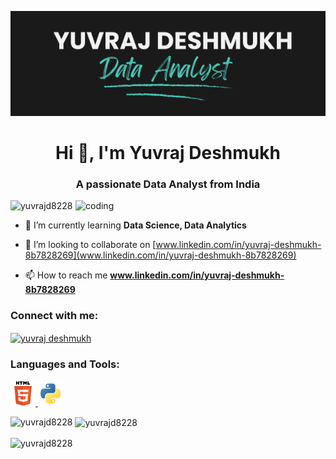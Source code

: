 ![logo](https://github.com/yuvrajd8228/yuvrajd8228/blob/main/Yuvraj%20DEshmukh.png)
<h1 align="center">Hi 👋, I'm Yuvraj Deshmukh</h1>
<h3 align="center">A passionate Data Analyst from India</h3>
<img align="right" alt="coding" width="400" src="https://cdn.dribbble.com/userupload/23681047/file/original-d6517f1e2cc5829933ba69ca77010944.gif">

<p align="left"> <img src="https://komarev.com/ghpvc/?username=yuvrajd8228&label=Profile%20views&color=0e75b6&style=flat" alt="yuvrajd8228" /> </p>

- 🌱 I’m currently learning **Data Science, Data Analytics**

- 👯 I’m looking to collaborate on [www.linkedin.com/in/yuvraj-deshmukh-8b7828269](www.linkedin.com/in/yuvraj-deshmukh-8b7828269)

- 📫 How to reach me **www.linkedin.com/in/yuvraj-deshmukh-8b7828269**

<h3 align="left">Connect with me:</h3>
<p align="left">
<a href="https://linkedin.com/in/yuvraj deshmukh" target="blank"><img align="center" src="https://raw.githubusercontent.com/rahuldkjain/github-profile-readme-generator/master/src/images/icons/Social/linked-in-alt.svg" alt="yuvraj deshmukh" height="30" width="40" /></a>
</p>

<h3 align="left">Languages and Tools:</h3>
<p align="left"> <a href="https://www.w3.org/html/" target="_blank" rel="noreferrer"> <img src="https://raw.githubusercontent.com/devicons/devicon/master/icons/html5/html5-original-wordmark.svg" alt="html5" width="40" height="40"/> </a> <a href="https://www.python.org" target="_blank" rel="noreferrer"> <img src="https://raw.githubusercontent.com/devicons/devicon/master/icons/python/python-original.svg" alt="python" width="40" height="40"/> </a> </p>

<p><img align="left" src="https://github-readme-stats.vercel.app/api/top-langs?username=yuvrajd8228&show_icons=true&locale=en&layout=compact" alt="yuvrajd8228" /></p>

<p>&nbsp;<img align="center" src="https://github-readme-stats.vercel.app/api?username=yuvrajd8228&show_icons=true&locale=en" alt="yuvrajd8228" /></p>

<p><img align="center" src="https://github-readme-streak-stats.herokuapp.com/?user=yuvrajd8228&" alt="yuvrajd8228" /></p>
